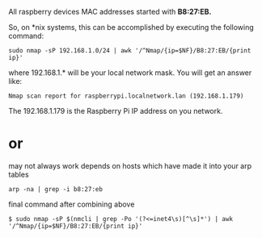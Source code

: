 All raspberry devices MAC addresses started with <b>B8:27:EB.</b>

So, on *nix systems, this can be accomplished by executing the following command:

```sudo nmap -sP 192.168.1.0/24 | awk '/^Nmap/{ip=$NF}/B8:27:EB/{print ip}'```

where 192.168.1.* will be your local network mask. You will get an answer like:

```Nmap scan report for raspberrypi.localnetwork.lan (192.168.1.179)```

The 192.168.1.179 is the Raspberry Pi IP address on you network.

# or
may not always work depends on hosts which have made it into your arp tables

```arp -na | grep -i b8:27:eb ```

final command after combining above

```$ sudo nmap -sP $(nmcli | grep -Po '(?<=inet4\s)[^\s]*') | awk '/^Nmap/{ip=$NF}/B8:27:EB/{print ip}'```
